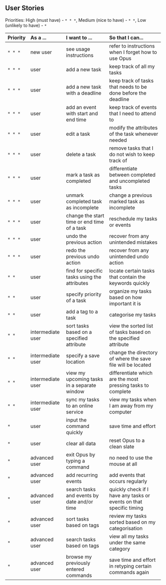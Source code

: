 ## User Stories

Priorities: High (must have) - `* * *`, Medium (nice to have)  - `* *`,  Low (unlikely to have) - `*`


Priority | As a ... | I want to ... | So that I can...
-------- | :-------- | :--------- | :-----------
`* * *` | new user | see usage instructions | refer to instructions when I forget how to use Opus
`* * *` | user | add a new task | keep track of all my tasks
`* * *` | user | add a new task with a deadline | keep track of tasks that needs to be done before the deadline
`* * *` | user | add an event with start and end time | keep track of events that I need to attend to
`* * *` | user | edit a task | modify the attributes of the task whenever needed
`* * *` | user | delete a task | remove tasks that I do not wish to keep track of
`* * *` | user | mark a task as completed | differentiate between completed and uncompleted tasks
`* * *` | user | unmark completed task as incomplete | change a previous marked task as incomplete
`* * *` | user | change the start time or end time of a task | reschedule my tasks or events
`* * *` | user | undo  the previous action | recover from any unintended mistakes
`* * *` | user | redo  the previous undo action | recover from any unintended undo action
`* *` | user | find for specific tasks using the attributes | locate certain tasks that contain the keywords quickly
`* *` | user | specify priority of a task | organize my tasks based on how important it is
`* *` | user | add a tag to a task | categorise my tasks
`* *` | intermediate user | sort tasks based on a specified attribute | view the sorted list of tasks based on the specified attribute
`* *` | intermediate user | specify a save location | change the directory of where the save file will be located
`* *` | intermediate user | view my upcoming tasks in a separate window | differentiate which are the most pressing tasks to complete
`* *` | intermediate user | sync my tasks to an online service | view my tasks when I am away from my computer
`*` | user | input the command quickly | save time and effort
`*` | user | clear all data | reset Opus to a clean slate
`*` | advanced user | exit Opus by typing a command | no need to use the mouse at all
`*` | advanced user | add recurring events | add events that occurs regularly
`*` | advanced user | search tasks and events by date and/or time | quickly check if I have any tasks or events on that specific timing
`*` | advanced user | sort tasks based on tags | review my tasks sorted based on my categorisation
`*` | advanced user | search tasks based on tags | view all my tasks under the same category
`*` | advanced user | browse my previously entered commands | save time and effort in retyping certain commands again
